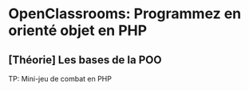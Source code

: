 OpenClassrooms: Programmez en orienté objet en PHP
==================================================
[Théorie] Les bases de la POO
-----------------------------
TP: Mini-jeu de combat en PHP